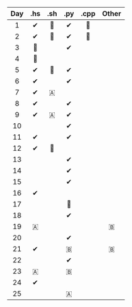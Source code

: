 | Day | .hs | .sh | .py | .cpp | Other |
| :-: | :-: | :-: | :-: | :--: | :---: |
|  1  |  ✔ |  🌟  |  ✔  |  🌟  |       |
|  2  |  ✔ |  🌟  |  ✔  |  🌟  |       |
|  3  |  🌟 |      | ✔  |      |       |
|  4  |  🤢 |      |     |      |       |
|  5  |  ✔ |  🌟  |  ✔  |      |       |
|  6  |  ✔ |     |  ✔  |      |       |
|  7  |  ✔ |  🇦  |     |      |       |
|  8  |  ✔ |      |  ✔  |      |       |
|  9  |  ✔ |  🇦  |  ✔  |      |       |
| 10  |    |      |  ✔  |      |       |
| 11  |  ✔ |      |  ✔  |      |       |
| 12  |  ✔ |  🌟  |     |      |       |
| 13  |    |      |  ✔  |      |       |
| 14  |    |      |  ✔  |      |       |
| 15  |    |      |  ✔  |      |       |
| 16  |  ✔ |      |     |      |       |
| 17  |    |      |  🤢 |      |       |
| 18  |    |      |  ✔  |      |       |
| 19  | 🇦 |      |     |      |   🇧  |
| 20  |    |      |  ✔  |      |       |
| 21  |  ✔ |      |  🇧 |      |   🇧  |
| 22  |    |      |  ✔  |      |       |
| 23  | 🇦 |      |  🇧 |      |       |
| 24  |  ✔ |      |     |      |       |
| 25  |    |      |  🇦 |      |       |
